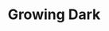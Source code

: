 ---
ep: 025
title: Growing Dark
imglink: "https://live.staticflickr.com/65535/50982216633_ac8b7a6c96_o.jpg"
thumbnail: "https://live.staticflickr.com/65535/50982216633_cf3461ecda_q.jpg"
alt: A broken lightbulb and a note with the words "Hither Green Dissenters" over a simple design of a closed eye. The corners are dark.
name: Bittercape
---